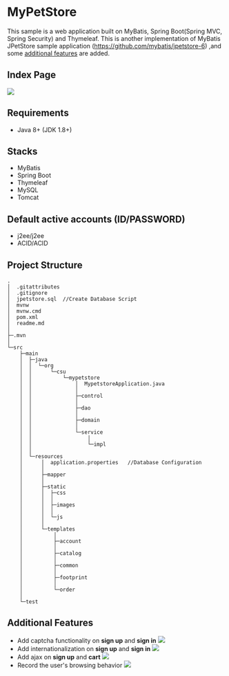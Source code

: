 # MyPetStore

This sample is a web application built on MyBatis, Spring Boot(Spring MVC, Spring Security) and Thymeleaf. This is another implementation of MyBatis JPetStore sample application (https://github.com/mybatis/jpetstore-6) ,and some [additional features](#additional-features) are added.

## Index Page

![](https://user-images.githubusercontent.com/37578699/43036096-26b2f834-8d2d-11e8-89d5-8c35ead68a60.png)

## Requirements

* Java 8+ (JDK 1.8+)

## Stacks

* MyBatis
* Spring Boot
* Thymeleaf
* MySQL
* Tomcat

## Default active accounts (ID/PASSWORD)

* j2ee/j2ee
* ACID/ACID

## Project Structure

```
.
│  .gitattributes
│  .gitignore
│  jpetstore.sql  //Create Database Script
│  mvnw
│  mvnw.cmd
│  pom.xml
│  readme.md
│
├─.mvn
│
└─src
    ├─main
    │  ├─java
    │  │  └─org
    │  │      └─csu
    │  │          └─mypetstore
    │  │              │  MypetstoreApplication.java
    │  │              │
    │  │              ├─control
    │  │              │
    │  │              ├─dao
    │  │              │
    │  │              ├─domain
    │  │              │
    │  │              └─service
    │  │                  │
    │  │                  └─impl
    │  │
    │  └─resources
    │      │  application.properties   //Database Configuration
    │      │
    │      ├─mapper
    │      │
    │      ├─static
    │      │  ├─css
    │      │  │
    │      │  ├─images
    │      │  │
    │      │  └─js
    │      │
    │      └─templates
    │          │
    │          ├─account
    │          │
    │          ├─catalog
    │          │
    │          ├─common
    │          │
    │          ├─footprint
    │          │
    │          └─order
    │
    └─test

```

## Additional Features

* Add captcha functionality on **sign up** and **sign in**
![](https://user-images.githubusercontent.com/37578699/43036099-27d135f0-8d2d-11e8-9e64-5c2f10531725.png)
* Add internationalization on **sign up** and **sign in**
![](https://user-images.githubusercontent.com/37578699/43036100-28150a28-8d2d-11e8-8d5f-37c1ce7ecbe8.png)
* Add ajax on **sign up** and **cart**
![](https://user-images.githubusercontent.com/37578699/43036163-65de0b1a-8d2e-11e8-8009-e404a874be05.png)
* Record the user's browsing behavior
![](https://user-images.githubusercontent.com/37578699/43036102-290b7c96-8d2d-11e8-82bb-47a2cb923aa8.png)
